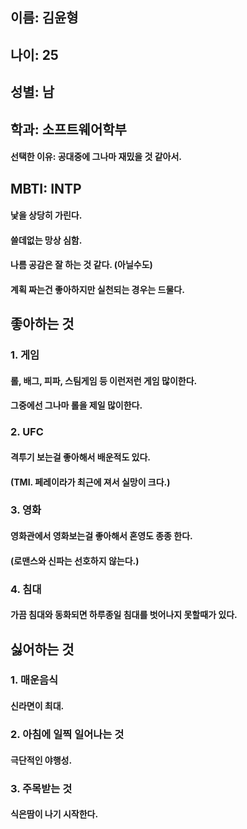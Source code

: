 ## 이름: 김윤형
## 나이: 25
## 성별: 남
## 학과: 소프트웨어학부
#### 선택한 이유: 공대중에 그나마 재밌을 것 같아서. 

## MBTI: INTP
#### 낯을 상당히 가린다.
#### 쓸데없는 망상 심함.
#### 나름 공감은 잘 하는 것 같다. (아닐수도)
#### 계획 짜는건 좋아하지만 실천되는 경우는 드물다.

## 좋아하는 것
### 1. 게임
#### 롤, 배그, 피파, 스팀게임 등 이런저런 게임 많이한다.
#### 그중에선 그나마 롤을 제일 많이한다.
### 2. UFC
#### 격투기 보는걸 좋아해서 배운적도 있다.
#### (TMI. 페레이라가  최근에 져서 실망이 크다.)
### 3. 영화
#### 영화관에서 영화보는걸 좋아해서 혼영도 종종 한다.
#### (로맨스와 신파는 선호하지 않는다.)
### 4. 침대
#### 가끔 침대와 동화되면 하루종일 침대를 벗어나지 못할때가 있다.

## 싫어하는 것
### 1. 매운음식
#### 신라면이 최대.
### 2. 아침에 일찍 일어나는 것
#### 극단적인 야행성.
### 3. 주목받는 것
#### 식은땀이 나기 시작한다.

